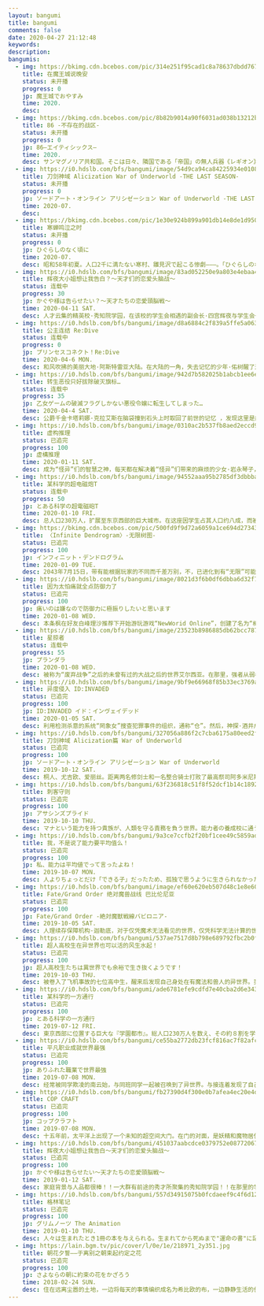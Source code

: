 ```yaml
---
layout: bangumi
title: bangumi
comments: false
date: 2020-04-27 21:12:48
keywords:
description:
bangumis:
  - img: https://bkimg.cdn.bcebos.com/pic/314e251f95cad1c8a78637dbdd767009c93d71cffbbc?x-bce-process=image/watermark,g_7,image_d2F0ZXIvYmFpa2UxNTA=,xp_5,yp_5
    title: 在魔王城说晚安
    status: 未开播
    progress: 0
    jp: 魔王城でおやすみ
    time: 2020.
    desc: 
  - img: https://bkimg.cdn.bcebos.com/pic/8b82b9014a90f6031ad038b13212b31bb151ede0?x-bce-process=image/watermark,g_7,image_d2F0ZXIvYmFpa2UyNzI=,xp_5,yp_5
    title: 86 -不存在的战区-
    status: 未开播
    progress: 0
    jp: 86―エイティシックス―
    time: 2020.
    desc: サンマグノリア共和国。そこは日々、隣国である「帝国」の無人兵器《レギオン》による侵略を受けていた。しかしその攻撃に対して、共和国側も同型兵器の開発に成功し、辛うじて犠牲を出すことなく、その脅威を退けていたのだった。そう、表向きは。本当は誰も死んでいないわけではなかった。共和国全85区画の外。《存在しない“第86区”》。そこでは「エイティシックス」の烙印を押された少年少女たちが日夜《有人の無人機として》戦い続けていた――。死地へ向かう若者たちを率いる少年・シンと、遥か後方から、特殊通信で彼らの指揮を執る“指揮管制官（ハンドラー）”となった少女・レーナ。二人の激しくも悲しい戦いと、別れの物語が始まる！
  - img: https://i0.hdslb.com/bfs/bangumi/image/54d9ca94ca84225934e0108417c2a1cc16be38fb.png
    title: 刀剑神域 Alicization War of Underworld -THE LAST SEASON-
    status: 未开播
    progress: 0
    jp: ソードアート・オンライン アリシゼーション War of Underworld -THE LAST SEASON-
    time: 2020-07.
    desc: 
  - img: https://bkimg.cdn.bcebos.com/pic/1e30e924b899a901db14e8de1d950a7b0208f531?x-bce-process=image/watermark,g_7,image_d2F0ZXIvYmFpa2UxMTY=,xp_5,yp_5
    title: 寒蝉鸣泣之时
    status: 未开播
    progress: 0
    jp: ひぐらしのなく頃に 
    time: 2020-07.
    desc: 昭和58年初夏。人口2千に満たない寒村、雛見沢で起こる惨劇―――。「ひぐらしのなく頃に」新プロジェクト始動。
  - img: https://i0.hdslb.com/bfs/bangumi/image/83ad052250e9a803e4ebaa47bef971cb079e0543.png
    title: 辉夜大小姐想让我告白？～天才们的恋爱头脑战～
    status: 连载中
    progress: 30
    jp: かぐや様は告らせたい？～天才たちの恋愛頭脳戦～
    time: 2020-04-11 SAT.
    desc: 人才云集的精英校·秀知院学园，在该校的学生会相遇的副会长·四宫辉夜与学生会长·白银御行。无论任何人都认为十分般配的这两位天才，本以为很快就会喜结良缘，但碍于过高的自尊心而仍然未能告白！“如何让对方告白”在这样的恋爱头脑战中穷尽智略的两人……其罕有的知性热失控！已经完全无法控制！恋爱让天才变成傻瓜！新感觉“头脑战”？恋爱喜剧，再次开战！。
  - img: https://i0.hdslb.com/bfs/bangumi/image/d8a6884c2f839a5ffe5a0637608eec7910763411.png
    title: 公主连结 Re:Dive
    status: 连载中
    progress: 0
    jp: プリンセスコネクト！Re:Dive
    time: 2020-04-6 MON.
    desc: 和风吹拂的美丽大地·阿斯特雷亚大陆。在大陆的一角，失去记忆的少年·佑树醒了过来。照顾他的小小向导·可可萝。总是肚子空空的美少女剑士·佩可莉露。略显高冷的猫耳魔法少女·凯露。他们就这么在命运引导下，建立起名为「美食殿」的公会。现在，佑树与她们的冒险即将开幕——
  - img: https://i0.hdslb.com/bfs/bangumi/image/942d7b582025b1abcb1ee6e797407d4314867b02.png
    title: 转生恶役只好拔除破灭旗标…
    status: 连载中
    progress: 35
    jp: 乙女ゲームの破滅フラグしかない悪役令嬢に転生してしまった…
    time: 2020-04-4 SAT.
    desc: 公爵千金卡塔莉娜·克拉艾斯在脑袋撞到石头上时取回了前世的记忆 ，发现这里是前世所迷恋的乙女游戏“FORTUNE LOVER”的世界，自己成为了妨碍游戏主人公恋情的邪恶大小姐！在游戏里，克拉艾斯被准备的好的结局是流放国外，最差的是被杀死。无论如何都要回避这个破灭Flag，一定要取得幸福的未来给你看！！没错吧？万人迷的爱情喜剧拉开了帷幕。
  - img: https://i0.hdslb.com/bfs/bangumi/image/0310ac2b537fb8aed2eccd95a2762cf48bab0904.png@310w_413h.webp
    title: 虚构推理
    status: 已追完
    progress: 100
    jp: 虚構推理
    time: 2020-01-11 SAT.
    desc: 成为“怪异”们的智慧之神，每天都在解决着“怪异”们带来的麻烦的少女·岩永琴子，她一见钟情的对象·樱川九郎，是个让“怪异”都感到畏惧的男人！？这样毫不普通的两人，迎战“怪异”们引发的神秘事件的［恋爱×传奇×推理］！！两人所面临的诡异事件，以及恋情将会迎来怎样的结局——！？
  - img: https://i0.hdslb.com/bfs/bangumi/image/94552aaa95b2785df3dbbbad2bb664d53d38a58f.png
    title: 某科学的超电磁炮T
    status: 连载中
    progress: 50
    jp: とある科学の超電磁砲T
    time: 2020-01-10 FRI.
    desc: 总人口230万人，扩展至东京西部的巨大城市。在这座因学生占其人口约八成，而被称为「学园都市」的城市中，扭曲世界法则引发超常现象的力量——超能力的开发正在进行。接受特殊课程〈Curriculum〉，获得了能力的学生们，通过定期的『身体检查〈System Scan〉』，得到从『无能力者〈Level0〉』到『超能力者〈Level5〉』的6个阶段的评价。
  - img: https://bkimg.cdn.bcebos.com/pic/500fd9f9d72a6059a1ce694d2734349b023bba8f?x-bce-process=image/watermark,g_7,image_d2F0ZXIvYmFpa2UyMjA=,xp_5,yp_5
    title: 〈Infinite Dendrogram〉-无限树图-
    status: 已追完
    progress: 100
    jp: インフィニット・デンドログラム
    time: 2020-01-09 TUE.
    desc: 2043年7月15日，带有能根据玩家的不同而千差万别，不，已进化到有“无限”可能的独立系统“胚胎“的VRMMO游戏＜Infinite Dendrogram＞发售。＜Infinite Dendrogram＞具备了之前的VRMMO所无法实现的，技术上被认为不可能的玩法，瞬间成为一股潮流席卷世界。＜Infinite Dendrogram＞发布一年后，结束高考后开始一个人在东京生活的青年”椋鸟玲二“，为了纪念漫长考试生活的结束以及被哥哥劝诱，而开启了＜Infinite Dendrogram＞。
  - img: https://i0.hdslb.com/bfs/bangumi/image/8021d3f6b0df6dbba6d32f76eb9cfe2531e166c4.png
    title: 因为太怕痛就全点防御力了
    status: 已追完
    progress: 100
    jp: 痛いのは嫌なので防御力に極振りしたいと思います
    time: 2020-01-08 WED.
    desc: 本条枫在好友白峰理沙推荐下开始游玩游戏“NewWorid Online”，创建了名为“梅普露”的角色。然而作为游戏初学者，梅普露选择了不受欢迎的大盾当武器，同时因为怕痛而把所有状态点加到防御力的极限加点。虽然在游戏初期因此吃了不少苦，但因为梅普露无视规则又异想天开的行动方式学到各种特殊技能，更以其奇特方式通关地城获得了罕见装备，令防御进一步提升。最强初学者化身“移动要塞”在游戏中尽情胡闹的冒险故事。
  - img: https://i0.hdslb.com/bfs/bangumi/image/23523b8986885db62bcc7874e294aa7b5fb767f2.png
    title: 星掠者
    status: 连载中
    progress: 55
    jp: プランダラ
    time: 2020-01-08 WED.
    desc: 被称为“废弃战争”之后的未曾有过的大战之后的世界艾尔西亚。在那里，强者从弱者手里夺取证实自己存在的“数字计数”，是一个弱肉强食的世界。在那样的世界里，2人相遇了。一个是用面具隐藏身份、非常喜欢H的事情、为了弱者而挥动大刀的青年·离人。另一个是依靠母亲的遗言踏上寻找“传说中的击坠王”旅途的少女·阳菜。以2人的相遇为契机，以“数字计数”支配一切的世界之谜变得逐渐明朗。
  - img: https://i0.hdslb.com/bfs/bangumi/image/9bf9e66968f85b33ec3769a16c86b36dc984abbc.png
    title: 异度侵入 ID:INVADED
    status: 已追完
    progress: 100
    jp: ID:INVADED イド：インヴェイデッド
    time: 2020-01-05 SAT.
    desc: 利用检测杀意的系统“罔象女”搜查犯罪事件的组织，通称“仓”。然后，神探·酒井户身为“罔象女”的驾驶员进入犯人的深层心理“杀意世界（井）”，对事件进行推理。他不断追寻着频繁发生、谜团重重的凶恶事件，以及在其中若隐若现的连续杀人鬼制造者“约翰·沃克”的影子。
  - img: https://i0.hdslb.com/bfs/bangumi/327056a886f2c7cba6175a80eed2f78098cec5b1.png
    title: 刀剑神域 Alicization篇 War of Underworld
    status: 已追完
    progress: 100
    jp: ソードアート・オンライン アリシゼーション War of Underworld
    time: 2019-10-12 SAT.
    desc: 桐人、尤吉欧、爱丽丝。距离两名修剑士和一名整合骑士打败了最高祭司阿多米尼斯多雷特已过去了半年。结束了战斗，爱丽丝在故乡卢利特村生活。在她的身旁，是失去了挚友，自己也失去了手臂和心的桐人。献身般支撑着他的爱丽丝，丝毫没有保留像以前一样作为骑士的心。“告诉我，桐人……我究竟该怎么办？”然而，通往将 Underworld 全境引向悲剧的“最终压力测试”的倒计时，却毫不留情地推进着。仿佛与之相呼应一般，在“黑暗领域”的深处，暗黑神贝库达复活了。他率领暗黑帝国的军队，为了得到“光之巫女”，开始向“人界”进攻
  - img: https://i0.hdslb.com/bfs/bangumi/63f236818c51f8f52dcf1b14c1892ed68affc4f3.png
    title: 刺客守则
    status: 已追完
    progress: 100
    jp: アサシンズプライド
    time: 2019-10-10 THU.
    desc: マナという能力を持つ貴族が、人類を守る責務を負う世界。能力者の養成校に通う貴族でありながら、マナを持たない特異な少女メリダ=アンジェル。彼女の才能を見出すため、家庭教師としてクーファ=ヴァンピールが派遣される。『彼女に才なき場合、暗殺する』という任務を背負い——。能力が全ての社会、報われぬ努力を続けるメリダに、クーファは残酷な決断を下そうとするのだが……。「オレに命を預けてみませんか」暗殺者でもなく教師でもない暗殺教師の 矜持（プライド）にかけて、少女の価値を世界に示せ！
  - img: https://i0.hdslb.com/bfs/bangumi/9a3ce7ccfb2f20bf1cee49c5859add6f41bdec4c.png
    title: 我，不是说了能力要平均值么！
    status: 已追完
    progress: 100
    jp: 私、能力は平均値でって言ったよね！
    time: 2019-10-07 MON.
    desc: 人よりちょっとだけ「できる子」だったため、孤独で思うように生きられなかった女子高生・栗原海里。とある事故をきっかけに、異世界へ転生することになった彼女は、普通に友達をつくって、普通の生活を送りたい、そう願って、神様にひとつお願いをする。「能力は、その世界の平均値でお願いします！」しかし、神様に授けられたのは、「平均的な能力」などではなく…。魔法が存在する世界に生まれ変わった少女が「普通の幸せ」を求めて大奮闘！魔術師のレーナ、剣士を目指すメーヴィス、そして、商家の娘ポーリンとの出会いにより少女・マイルの新たな異世界生活が始まる！
  - img: https://i0.hdslb.com/bfs/bangumi/image/ef60e620eb507d48c1e8e6002728fae4553f9161.png
    title: Fate/Grand Order 绝对魔兽战线 巴比伦尼亚
    status: 已追完
    progress: 100
    jp: Fate/Grand Order -絶対魔獣戦線バビロニア- 
    time: 2019-10-05 SAT.
    desc: 人理续存保障机构·迦勒底，对于仅凭魔术无法看见的世界，仅凭科学无法计算的世界进行观测，为了让已被证明会灭亡于2017年的人类史存续下去，日夜持续着活动。人类灭亡的原因，是在历史上数个地点突然出现的“无法观测领域”——“特异点”。迦勒底唯一残存的御主·藤丸立香，与亚从者玛修·基列莱特一同介入这些特异点的事象，从而执行将其解明或破坏的禁断仪式——“圣杯探索Grand Order”。
  - img: https://i0.hdslb.com/bfs/bangumi/537ae7517d8b798e689792fbc2b0f5dfb47f084d.png
    title: 超人高校生在异世界也可以活的风生水起！
    status: 已追完
    progress: 100
    jp: 超人高校生たちは異世界でも余裕で生き抜くようです！ 
    time: 2019-10-03 THU.
    desc: 被卷入了飞机事故的七位高中生，醒来后发现自己身处在有魔法和兽人的异世界。突发的事态让他们陷入混乱——这种事情是不可能的（！？）在没有电力的世界中造了发电厂；稍微出外打拼一下，就掌握了整个大城市的经济；甚至是为了拯救饱受恶政欺压的恩人，与作恶多端的贵族来上一场战争，恣意妄为！？没错，他们都不是普通的高中生，而是各自立于政治、经济、科学、医学等领域顶点的超人高中生！这支拥有地球最高度的智慧与技术的梦幻队伍，将肆无忌惮地动用超高科技，编织出一段异世界革命传说！
  - img: https://i0.hdslb.com/bfs/bangumi/ade6781efe9cdfd7e40cba2d6e34381287efa634.jpg
    title: 某科学的一方通行
    status: 已追完
    progress: 100
    jp: とある科学の一方通行
    time: 2019-07-12 FRI.
    desc: 東京西部に位置する巨大な『学園都市』。総人口230万人を数え、その約８割を学生が占めるこの都市では、超能力開発のための特殊なカリキュラムが実施され、学生たちの能力は『無能力レベル０』から『超能力レベル５』までの六段階で評価されていた。そんな学園都市で、能力者たちの頂点に君臨する最強の能力者・アクセラレータ。 ７人しかいない『超能力者』の中でも、飛び抜けた能力を誇る第一位は、その力ゆえに殺伐とした日常を送っていた。繰り返される常軌を逸した『実験』と、絶対的な力を求めた末に経験した敗北。その先に待っていた、とある少女――ラストオーダーとの出会いによって、運命が大きく変わることになる。
  - img: https://i0.hdslb.com/bfs/bangumi/ce55ba2772db23fcf816ac7f82afc2f6eb2c26c9.png
    title: 平凡职业成就世界最强
    status: 已追完
    progress: 100
    jp: ありふれた職業で世界最強 
    time: 2019-07-08 MON.
    desc: 经常被同学欺凌的南云始，与同班同学一起被召唤到了异世界。与接连着发现了自己的那作弊般的能力的同班同学们相反的是，始却得到了炼成师这个平凡职业。即使在异世界也是最弱的他，被某个同班同学陷害后掉进了迷宫的深处——！？就在找不到逃脱方法而陷入了绝望深渊的始，凭借着炼成师这个职业踏上了通往最强的道路，并与吸血鬼·月相遇了——。“我保护月，月保护我，这样的话我们就是最强了。让我们一起横扫一切直至超越整个世界吧。”迷宫深处的少年与在那里的吸血鬼之间的“最强”异世界幻想曲，开幕！——然后，少年超越了“最强”。
  - img: https://i0.hdslb.com/bfs/bangumi/fb27390d4f300e0b7afea4ec20e4d5c664863e66.png
    title: COP CRAFT
    status: 已追完
    progress: 100
    jp: コップクラフト
    time: 2019-07-08 MON.
    desc: 十五年前，太平洋上出现了一个未知的超空间大门。在门的对面，是妖精和魔物居住的奇妙异世界“莱特·塞玛尼”。圣特雷萨市”是有着超过200万的来自两个世界的移民居住的都市。那里有着多样的民族和多彩的文化，有着富裕者和贫困者。那里是全世界最新的“梦幻之城”。但是，在那混沌的暗影中，涌动着各种各样的犯罪。毒品贩卖、色情交易、武器走私。而面对这些犯罪的刑警们，就存在于圣特雷萨市的警察局……刑警桂·的场与异世界骑士缇拉娜，性别、性格以及“出生的世界”均不相同的两人相遇之时，案件发生了。两个世界，两种正义，在其前方——搭档警察动作剧开幕！
  - img: https://i0.hdslb.com/bfs/bangumi/451037aabcdce0379752e087720673609894161a.png
    title: 辉夜大小姐想让我告白～天才们的恋爱头脑战～
    status: 已追完
    progress: 100
    jp: かぐや様は告らせたい～天才たちの恋愛頭脳戦～
    time: 2019-01-12 SAT.
    desc: 家庭背景与人品都很棒！！一大群有前途的秀才所聚集的秀知院学园！！在那里的学生会相遇的副会长·四宫辉夜与会长·白银御行原本应该是彼此受到了对方吸引…但想不到都过半年了却仍然什么事情也没发生！！最麻烦的是这两个自尊心超强、无法坦率的家伙，居然开始想着要“设法让对方向自己告白”！？直到恋情有下落之前会很欢乐的故事！！新感觉“斗智”爱情喜剧、就此开战！！
  - img: https://i0.hdslb.com/bfs/bangumi/557d34915075b0fcdaeef9c4f6d1212dca95c379.png
    title: 格林笔记
    status: 已追完
    progress: 100
    jp: グリムノーツ The Animation
    time: 2019-01-10 THU.
    desc: 人々は生まれたとき1冊の本を与えられる。生まれてから死ぬまで"運命の書"に記載された脚本の通りに生きる宿命。そんな中、空っぽの脚本である“空白の書”をもって生まれたエクスは、同じように“空白の書”をもった仲間、レイナ、タオ、シェインと出会い、自らの役割を見つける旅に出る。これは繰り返し読まれた童話の物語。
  - img: https://lain.bgm.tv/pic/cover/l/0e/1e/218971_2y351.jpg
    title: 朝花夕誓——于离别之朝束起约定之花
    status: 已追完
    progress: 100
    jp: さよならの朝に約束の花をかざろう
    time: 2018-02-24 SUN.
    desc: 住在远离尘嚣的土地，一边将每天的事情编织成名为希比欧的布，一边静静生活的伊欧夫人民。在15岁左右外表就停止成长，拥有数百年寿命的他们，被称为“离别的一族”，并被视为活着的传说。没有双亲的伊欧夫少女玛奇亚，过着被伙伴包围的平稳日子，却总感觉“孤身一人”。他们的这种日常，一瞬间就崩溃消失。追求伊欧夫的长寿之血，梅萨蒂军乘坐着名为雷纳特的古代兽发动了进攻。在绝望与混乱之中，伊欧夫的第一美女蕾莉亚被梅萨蒂带走，而玛奇亚暗恋的少年克里姆也失踪了。玛奇亚虽然总算逃脱了，却失去了伙伴和归去之地……。
---
```

